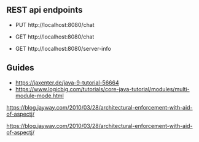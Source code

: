 
## REST api endpoints
* PUT http://localhost:8080/chat
* GET http://localhost:8080/chat

* GET http://localhost:8080/server-info

## Guides
* https://jaxenter.de/java-9-tutorial-56664
* https://www.logicbig.com/tutorials/core-java-tutorial/modules/multi-module-mode.html

https://blog.jayway.com/2010/03/28/architectural-enforcement-with-aid-of-aspectj/

https://blog.jayway.com/2010/03/28/architectural-enforcement-with-aid-of-aspectj/
